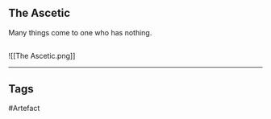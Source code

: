 ## The Ascetic
Many things come to one who has nothing.
## 
![[The Ascetic.png]]

---
## Tags
#Artefact